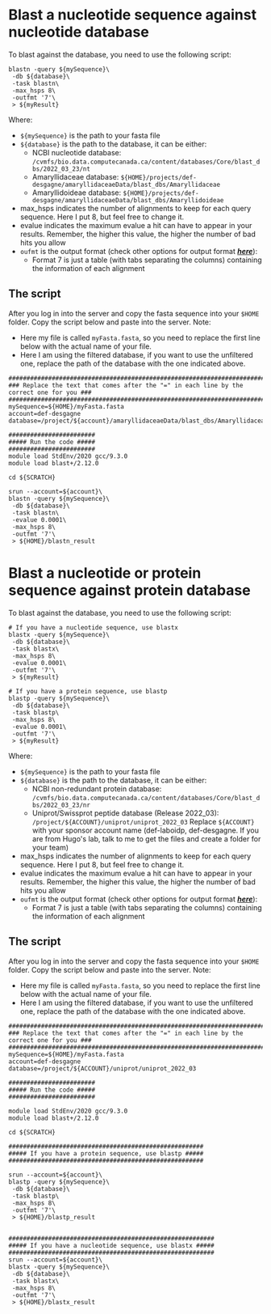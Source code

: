 # Blast a nucleotide sequence against nucleotide database

To blast against the database, you need to use the following script:

```
blastn -query ${mySequence}\
 -db ${database}\
 -task blastn\
 -max_hsps 8\
 -outfmt '7'\
 > ${myResult}
```

Where:
- `${mySequence}` is the path to your fasta file
- `${database}` is the path to the database, it can be either:
  - NCBI nucleotide database: `/cvmfs/bio.data.computecanada.ca/content/databases/Core/blast_dbs/2022_03_23/nt`
  - Amaryllidaceae database: `${HOME}/projects/def-desgagne/amaryllidaceaeData/blast_dbs/Amaryllidaceae`
  - Amaryllidoideae database: `${HOME}/projects/def-desgagne/amaryllidaceaeData/blast_dbs/Amaryllidoideae`
- max_hsps indicates the number of alignments to keep for each query sequence. Here I put 8, but feel free to change it.
- evalue indicates the maximum evalue a hit can have to appear in your results. Remember, the higher this value, the higher the number of bad hits you allow
- `oufmt` is the output format (check other options for output format **_[here](https://www.ncbi.nlm.nih.gov/books/NBK279684/table/appendices.T.options_common_to_all_blast/)_**):
  - Format 7 is just a table (with tabs separating the columns) containing the information of each alignment

## The script

After you log in into the server and copy the fasta sequence into your `$HOME` folder. Copy the script below and paste into the server. Note:
- Here my file is called `myFasta.fasta`, so you need to replace the first line below with the actual name of your file.
- Here I am using the filtered database, if you want to use the unfiltered one, replace the path of the database with the one indicated above.

```
#########################################################################################
### Replace the text that comes after the "=" in each line by the correct one for you ###
#########################################################################################
mySequence=${HOME}/myFasta.fasta
account=def-desgagne
database=/project/${account}/amaryllidaceaeData/blast_dbs/Amaryllidaceae

########################
##### Run the code #####
########################
module load StdEnv/2020 gcc/9.3.0
module load blast+/2.12.0

cd ${SCRATCH}

srun --account=${account}\
blastn -query ${mySequence}\
 -db ${database}\
 -task blastn\ 
 -evalue 0.0001\
 -max_hsps 8\
 -outfmt '7'\
 > ${HOME}/blastn_result
 ```

# Blast a nucleotide or protein sequence against protein database

To blast against the database, you need to use the following script:

```
# If you have a nucleotide sequence, use blastx
blastx -query ${mySequence}\
 -db ${database}\
 -task blastx\
 -max_hsps 8\
 -evalue 0.0001\
 -outfmt '7'\
 > ${myResult}
 
# If you have a protein sequence, use blastp
blastp -query ${mySequence}\
 -db ${database}\
 -task blastp\
 -max_hsps 8\
 -evalue 0.0001\
 -outfmt '7'\
 > ${myResult}
```

Where:
- `${mySequence}` is the path to your fasta file
- `${database}` is the path to the database, it can be either:
  - NCBI non-redundant protein database: `/cvmfs/bio.data.computecanada.ca/content/databases/Core/blast_dbs/2022_03_23/nr`
  - Uniprot/Swissprot peptide database (Release 2022_03): `/project/${ACCOUNT}/uniprot/uniprot_2022_03`
    Replace `${ACCOUNT}` with your sponsor account name (def-laboidp, def-desgagne. If you are from Hugo's lab, talk to me to get the files and create a folder for your team)
- max_hsps indicates the number of alignments to keep for each query sequence. Here I put 8, but feel free to change it.
- evalue indicates the maximum evalue a hit can have to appear in your results. Remember, the higher this value, the higher the number of bad hits you allow
- `oufmt` is the output format (check other options for output format **_[here](https://www.ncbi.nlm.nih.gov/books/NBK279684/table/appendices.T.options_common_to_all_blast/)_**):
  - Format 7 is just a table (with tabs separating the columns) containing the information of each alignment
  
## The script

After you log in into the server and copy the fasta sequence into your `$HOME` folder. Copy the script below and paste into the server. Note:
- Here my file is called `myFasta.fasta`, so you need to replace the first line below with the actual name of your file.
- Here I am using the filtered database, if you want to use the unfiltered one, replace the path of the database with the one indicated above.

```
#########################################################################################
### Replace the text that comes after the "=" in each line by the correct one for you ###
#########################################################################################
mySequence=${HOME}/myFasta.fasta
account=def-desgagne
database=/project/${ACCOUNT}/uniprot/uniprot_2022_03

########################
##### Run the code #####
########################

module load StdEnv/2020 gcc/9.3.0
module load blast+/2.12.0

cd ${SCRATCH}

######################################################
##### If you have a protein sequence, use blastp #####
######################################################

srun --account=${account}\
blastp -query ${mySequence}\
 -db ${database}\
 -task blastp\
 -max_hsps 8\
 -outfmt '7'\
 > ${HOME}/blastp_result
 
 
#########################################################
##### If you have a nucleotide sequence, use blastx #####
#########################################################
srun --account=${account}\
blastx -query ${mySequence}\
 -db ${database}\
 -task blastx\
 -max_hsps 8\
 -outfmt '7'\
 > ${HOME}/blastx_result
 ```

